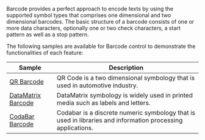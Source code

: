 Barcode provides a perfect approach to encode texts by using the supported symbol types that comprises one dimensional and two dimensional barcodes. The basic structure of a barcode consists of one or more data characters, optionally one or two check characters, a start pattern as well as a stop pattern.

The following samples are available for Barcode control to demonstrate the functionalities of each feature:

| Sample | Description |
| ------ | ----------- |
| [QR Barcode](Barcode/Samples/QRCode) | QR Code is a two dimensional symbology that is used in automotive industry. |
| [DataMatrix Barcode](Barcode/Samples/DataMatrix) | DataMatrix symbology is widely used in printed media such as labels and letters. |
| [CodaBar Barcode](Barcode/Samples/Codabar) | Codabar is a discrete numeric symbology that is used in libraries and information processing applications. |